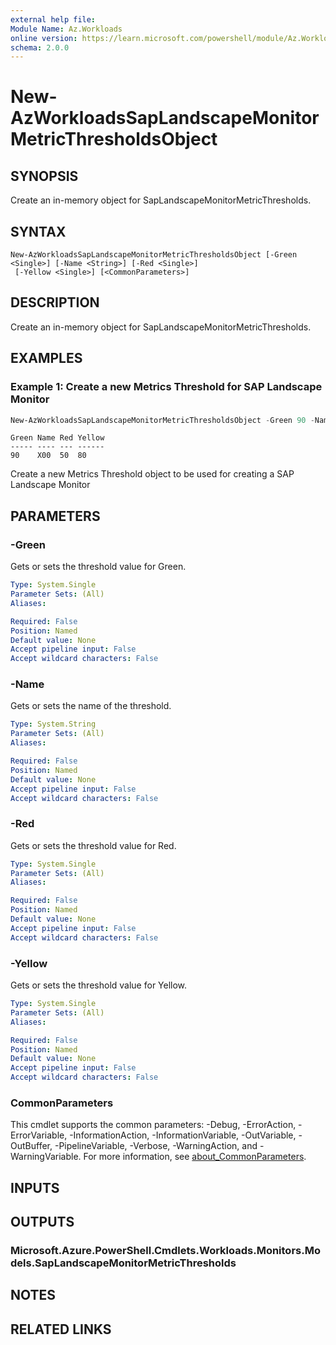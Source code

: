 ```yaml
---
external help file:
Module Name: Az.Workloads
online version: https://learn.microsoft.com/powershell/module/Az.Workloads/new-azworkloadssaplandscapemonitormetricthresholdsobject
schema: 2.0.0
---
```


# New-AzWorkloadsSapLandscapeMonitorMetricThresholdsObject

## SYNOPSIS
Create an in-memory object for SapLandscapeMonitorMetricThresholds.

## SYNTAX

```
New-AzWorkloadsSapLandscapeMonitorMetricThresholdsObject [-Green <Single>] [-Name <String>] [-Red <Single>]
 [-Yellow <Single>] [<CommonParameters>]
```

## DESCRIPTION
Create an in-memory object for SapLandscapeMonitorMetricThresholds.

## EXAMPLES

### Example 1: Create a new Metrics Threshold for SAP Landscape Monitor
```powershell
New-AzWorkloadsSapLandscapeMonitorMetricThresholdsObject -Green 90 -Name X00 -Red 50 -Yellow 80
```

```output
Green Name Red Yellow
----- ---- --- ------
90    X00  50  80

```

Create a new Metrics Threshold object to be used for creating a SAP Landscape Monitor

## PARAMETERS

### -Green
Gets or sets the threshold value for Green.

```yaml
Type: System.Single
Parameter Sets: (All)
Aliases:

Required: False
Position: Named
Default value: None
Accept pipeline input: False
Accept wildcard characters: False
```

### -Name
Gets or sets the name of the threshold.

```yaml
Type: System.String
Parameter Sets: (All)
Aliases:

Required: False
Position: Named
Default value: None
Accept pipeline input: False
Accept wildcard characters: False
```

### -Red
Gets or sets the threshold value for Red.

```yaml
Type: System.Single
Parameter Sets: (All)
Aliases:

Required: False
Position: Named
Default value: None
Accept pipeline input: False
Accept wildcard characters: False
```

### -Yellow
Gets or sets the threshold value for Yellow.

```yaml
Type: System.Single
Parameter Sets: (All)
Aliases:

Required: False
Position: Named
Default value: None
Accept pipeline input: False
Accept wildcard characters: False
```

### CommonParameters
This cmdlet supports the common parameters: -Debug, -ErrorAction, -ErrorVariable, -InformationAction, -InformationVariable, -OutVariable, -OutBuffer, -PipelineVariable, -Verbose, -WarningAction, and -WarningVariable. For more information, see [about_CommonParameters](http://go.microsoft.com/fwlink/?LinkID=113216).

## INPUTS

## OUTPUTS

### Microsoft.Azure.PowerShell.Cmdlets.Workloads.Monitors.Models.SapLandscapeMonitorMetricThresholds

## NOTES

## RELATED LINKS


